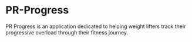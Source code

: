 # PR-Progress

PR Progress is an application dedicated to helping weight lifters track their progressive overload through their fitness journey.
